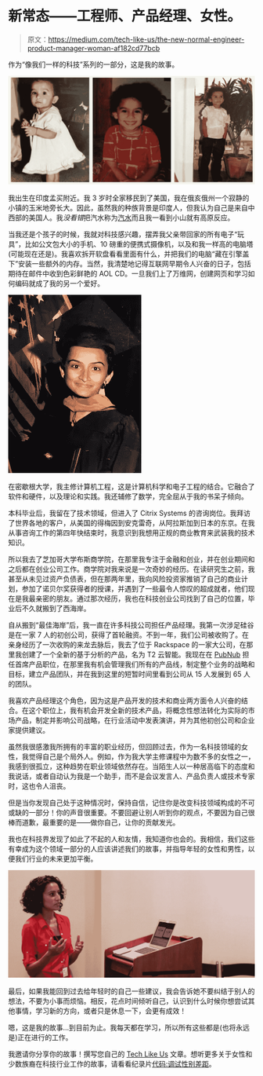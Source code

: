 # 新常态——工程师、产品经理、女性。

> 原文：<https://medium.com/tech-like-us/the-new-normal-engineer-product-manager-woman-af182cd77bcb>

作为“像我们一样的科技”系列的一部分，这是我的故事。

![](img/955ee86533edbdcc50df6d46c16fb7fd.png)

我出生在印度孟买附近。我 3 岁时全家移民到了美国，我在俄亥俄州一个寂静的小镇的玉米地旁长大。因此，虽然我的种族背景是印度人，但我认为自己是来自中西部的美国人。我*没看错*把汽水称为[汽水](http://popvssoda.com/)而且我一看到小山就有高原反应。

当我还是个孩子的时候，我就对科技感兴趣，摆弄我父亲带回家的所有电子“玩具”，比如公文包大小的手机、10 磅重的便携式摄像机，以及和我一样高的电脑塔(可能现在还是)。我喜欢拆开软盘看看里面有什么，并把我们的电脑“藏在引擎盖下”安装一些额外的内存。当然，我清楚地记得互联网早期令人兴奋的日子，包括期待在邮件中收到色彩鲜艳的 AOL CD。一旦我们上了万维网，创建网页和学习如何编码就成了我的另一个爱好。

![](img/ec9018622b10b71c88af8d3b65ef7f50.png)

在密歇根大学，我主修计算机工程，这是计算机科学和电子工程的结合。它融合了软件和硬件，以及理论和实践。我还辅修了数学，完全屈从于我的书呆子倾向。

本科毕业后，我留在了技术领域，但进入了 Citrix Systems 的咨询岗位。我拜访了世界各地的客户，从美国的得梅因到安克雷奇，从阿拉斯加到日本的东京。在我从事咨询工作的第四年快结束时，我意识到我想用正规的商业教育来武装我的技术知识。

所以我去了芝加哥大学布斯商学院，在那里我专注于金融和创业，并在创业期间和之后都在创业公司工作。商学院对我来说是一次奇妙的经历。在读研究生之前，我甚至从未见过资产负债表，但在那两年里，我向风险投资家推销了自己的商业计划，参加了诺贝尔奖获得者的授课，并遇到了一些最令人惊叹的超成就者，他们现在是我最亲密的朋友。通过那次经历，我也在科技创业公司找到了自己的位置，毕业后不久就搬到了西海岸。

自从搬到“最佳海岸”后，我一直在许多科技公司担任产品经理。我第一次涉足硅谷是在一家 7 人的初创公司，获得了首轮融资。不到一年，我们公司被收购了。在亲身经历了一次收购的来龙去脉后，我去了位于 Rackspace 的一家大公司，在那里我创建了一个全新的基于分析的产品，名为 T2 云智能。我现在在 [PubNub](https://www.pubnub.com/) 担任首席产品职位，在那里我有机会管理我们所有的产品线，制定整个业务的战略和目标，建立产品团队，并在我到这里的短暂时间里看到公司从 15 人发展到 65 人的团队。

我喜欢产品经理这个角色，因为这是产品开发的技术和商业两方面令人兴奋的结合。在这个职位上，我有机会开发全新的技术产品，将概念性想法转化为实际的市场产品，制定并影响公司战略，在行业活动中发表演讲，并为其他初创公司和企业家提供建议。

虽然我很感激我所拥有的丰富的职业经历，但回顾过去，作为一名科技领域的女性，我觉得自己是个局外人。例如，作为我大学主修课程中为数不多的女性之一，我感到很孤立，这种趋势在职业领域依然存在。当陌生人以一种居高临下的态度和我说话，或者自动认为我是一个助手，而不是会议发言人、产品负责人或技术专家时，这也令人沮丧。

但是当你发现自己处于这种情况时，保持自信，记住你是改变科技领域构成的不可或缺的一部分！你的声音很重要。不要回避让别人听到你的观点，不要因为自己很棒而道歉，最重要的是——做你自己，让你的贡献发光。

我也在科技界发现了如此了不起的人和友情，我知道你也会的。我相信，我们这些有幸成为这个领域一部分的人应该讲述我们的故事，并指导年轻的女性和男性，以便我们行业的未来更加平衡。

![](img/41bb92cb5e6beba53445ed5b75316385.png)

最后，如果我能回到过去给年轻时的自己一些建议，我会告诉她不要纠结于别人的想法，不要为小事而烦恼。相反，花点时间倾听自己，认识到什么时候你想尝试其他事情，学习新的方向，或者只是休息一下，会更有成效！

嗯，这是我的故事…到目前为止。我每天都在学习，所以所有这些都是(也将永远是)正在进行的工作。

我邀请你分享你的故事！撰写您自己的 [Tech Like Us](https://techlikeus.org/) 文章。想听更多关于女性和少数族裔在科技行业工作的故事，请看看纪录片[代码:调试性别差距](http://www.codedocumentary.com/)。